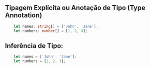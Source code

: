 ## Tipagem Explícita ou Anotação de Tipo (Type Annotation)

```ts
    let names: string[] = ['John', 'Jane'];
    let numbers: number[] = [1, 2, 3];
```

## Inferência de Tipo:

```ts
    let names = ['John', 'Jane'];
    let numbers = [1, 2, 3];
```
